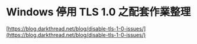 # Windows 停用 TLS 1.0 之配套作業整理

[https://blog.darkthread.net/blog/disable-tls-1-0-issues/](https://blog.darkthread.net/blog/disable-tls-1-0-issues/)

